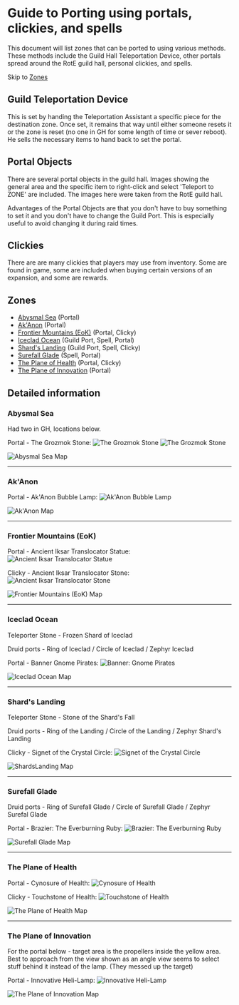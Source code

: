 # Guide to Porting using portals, clickies, and spells

This document will list zones that can be ported to using various
methods. These methods include the Guild Hall Teleportation Device,
other portals spread around the RotE guild hall, personal clickies, and
spells.

Skip to [Zones](#Zones)

## Guild Teleportation Device

This is set by handing the Teleportation Assistant a specific piece for
the destination zone. Once set, it remains that way until either someone
resets it or the zone is reset (no one in GH for some length of time or
sever reboot). He sells the necessary items to hand back to set the portal.

## Portal Objects

There are several portal objects in the guild hall. Images showing the
general area and the specific item to right-click and select 'Teleport
to ZONE' are included. The images here were taken from the RotE guild
hall.

Advantages of the Portal Objects are that you don't have to buy something to
set it and you don't have to change the Guild Port. This is especially useful
to avoid changing it during raid times.

## Clickies

There are are many clickies that players may use from inventory. Some are
found in game, some are included when buying certain versions of an
expansion, and some are rewards.

## Zones

- [Abysmal Sea](#Abysmal-Sea) (Portal)
- [Ak'Anon](#AkAnon) (Portal)
- [Frontier Mountains (EoK)](#Frontier-Mountains-EoK) (Portal, Clicky)
- [Iceclad Ocean](#Iceclad-Ocean) (Guild Port, Spell, Portal)
- [Shard's Landing](#Shards-Landing) (Guild Port, Spell, Clicky)
- [Surefall Glade](#Surefall-Glade) (Spell, Portal)
- [The Plane of Health](#The-Plane-of-Health) (Portal, Clicky)
- [The Plane of Innovation](#The-Plane-of-Innovation) (Portal)


## Detailed information

### Abysmal Sea

Had two in GH, locations below.

Portal - The Grozmok Stone:
![The Grozmok Stone](TheGrozmokStone1.jpg)
![The Grozmok Stone](TheGrozmokStone2.jpg)

![Abysmal Sea Map](AbysmalSea.jpg)

---

### Ak'Anon

Portal - Ak'Anon Bubble Lamp:
![Ak'Anon Bubble Lamp](AkAnonBubbleLamp1.jpg)

![Ak'Anon Map](AkAnon.jpg)

---

### Frontier Mountains (EoK)

Portal - Ancient Iksar Translocator Statue:
![Ancient Iksar Translocator Statue](AncientIksarTranslocatorStatue1.jpg)

Clicky - Ancient Iksar Translocator Stone:
![Ancient Iksar Translocator Stone](AncientIksarTranslocatorStone.jpg)

![Frontier Mountains (EoK) Map](EokFrontierMountains.jpg)

---

### Iceclad Ocean

Teleporter Stone - Frozen Shard of Iceclad

Druid ports - Ring of Iceclad / Circle of Iceclad / Zephyr Iceclad

Portal - Banner Gnome Pirates:
![Banner: Gnome Pirates](BannerGnomePirates1.jpg)

![Iceclad Ocean Map](IcecladOcean.jpg)

---

### Shard's Landing

Teleporter Stone - Stone of the Shard's Fall

Druid ports - Ring of the Landing / Circle of the Landing / Zephyr Shard's Landing

Clicky - Signet of the Crystal Circle:
![Signet of the Crystal Circle](SignetOfTheCrystalCircle.jpg)

![ShardsLanding Map](ShardsLanding.jpg)

---

### Surefall Glade

Druid ports - Ring of Surefall Glade / Circle of Surefall Glade / Zephyr Surefal Glade

Portal - Brazier: The Everburning Ruby:
![Brazier: The Everburning Ruby](BrazierTheEverburningRuby1.jpg)

![Surefall Glade Map](SurefallGlade.jpg)

---

### The Plane of Health

Portal - Cynosure of Health:
![Cynosure of Health](CynosureOfHealth1.jpg)

Clicky - Touchstone of Health:
![Touchstone of Health](TouchstoneOfHealth.jpg)

![The Plane of Health Map](ThePlaneOfHealth.jpg)

---

### The Plane of Innovation

For the portal below - target area is the propellers inside the
yellow area. Best to approach from the view shown as an angle
view seems to select stuff behind it instead of the lamp.
(They messed up the target)

Portal - Innovative Heli-Lamp:
![Innovative Heli-Lamp](InnovativeHeliLamp1.jpg)

![The Plane of Innovation Map](ThePlaneOfInnovation.jpg)
